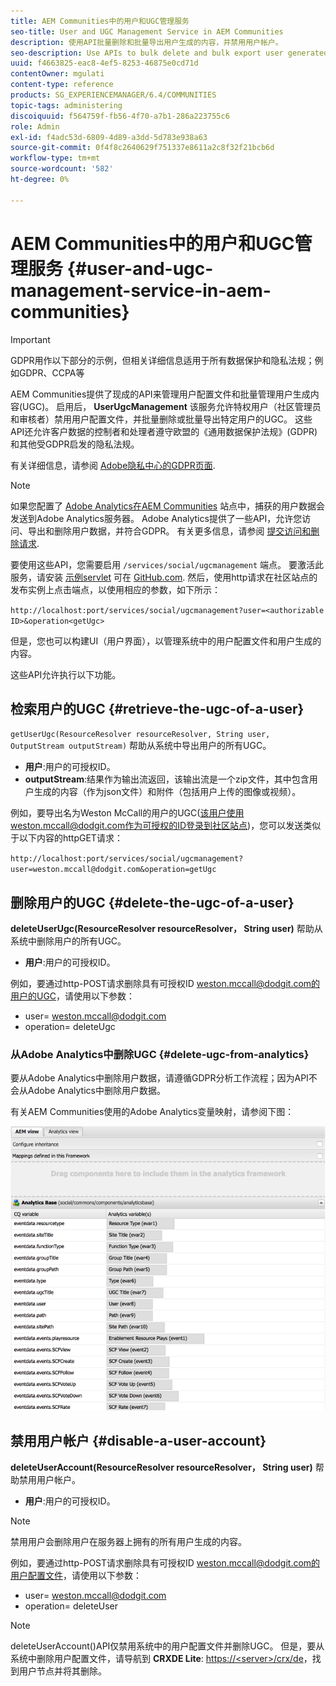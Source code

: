 ```yaml
---
title: AEM Communities中的用户和UGC管理服务
seo-title: User and UGC Management Service in AEM Communities
description: 使用API批量删除和批量导出用户生成的内容，并禁用用户帐户。
seo-description: Use APIs to bulk delete and bulk export user generated content, and disable user account.
uuid: f4663825-eac8-4ef5-8253-46875e0cd71d
contentOwner: mgulati
content-type: reference
products: SG_EXPERIENCEMANAGER/6.4/COMMUNITIES
topic-tags: administering
discoiquuid: f564759f-fb56-4f70-a7b1-286a223755c6
role: Admin
exl-id: f4adc53d-6809-4d89-a3dd-5d783e938a63
source-git-commit: 0f4f8c2640629f751337e8611a2c8f32f21bcb6d
workflow-type: tm+mt
source-wordcount: '582'
ht-degree: 0%

---
```


# AEM Communities中的用户和UGC管理服务 {#user-and-ugc-management-service-in-aem-communities}

>[!IMPORTANT]
>
>GDPR用作以下部分的示例，但相关详细信息适用于所有数据保护和隐私法规；例如GDPR、CCPA等

AEM Communities提供了现成的API来管理用户配置文件和批量管理用户生成内容(UGC)。 启用后， **UserUgcManagement** 该服务允许特权用户（社区管理员和审核者）禁用用户配置文件，并批量删除或批量导出特定用户的UGC。 这些API还允许客户数据的控制者和处理者遵守欧盟的《通用数据保护法规》(GDPR)和其他受GDPR启发的隐私法规。

有关详细信息，请参阅 [Adobe隐私中心的GDPR页面](https://www.adobe.com/privacy/general-data-protection-regulation.html).

>[!NOTE]
>
>如果您配置了 [Adobe Analytics在AEM Communities](analytics.md) 站点中，捕获的用户数据会发送到Adobe Analytics服务器。 Adobe Analytics提供了一些API，允许您访问、导出和删除用户数据，并符合GDPR。 有关更多信息，请参阅 [提交访问和删除请求](https://experienceleague.adobe.com/docs/analytics/admin/data-governance/gdpr-submit-access-delete.html).

要使用这些API，您需要启用 `/services/social/ugcmanagement` 端点。 要激活此服务，请安装 [示例servlet](https://github.com/Adobe-Marketing-Cloud/aem-communities-ugc-migration/tree/main/bundles/communities-ugc-management-servlet) 可在 [GitHub.com](https://github.com/Adobe-Marketing-Cloud/aem-communities-ugc-migration/tree/main/bundles/communities-ugc-management-servlet). 然后，使用http请求在社区站点的发布实例上点击端点，以使用相应的参数，如下所示：

`http://localhost:port/services/social/ugcmanagement?user=<authorizable ID>&operation<getUgc>`

但是，您也可以构建UI（用户界面），以管理系统中的用户配置文件和用户生成的内容。

这些API允许执行以下功能。

## 检索用户的UGC {#retrieve-the-ugc-of-a-user}

`getUserUgc(ResourceResolver resourceResolver, String user, OutputStream outputStream)` 帮助从系统中导出用户的所有UGC。

* **用户**:用户的可授权ID。
* **outputStream**:结果作为输出流返回，该输出流是一个zip文件，其中包含用户生成的内容（作为json文件）和附件（包括用户上传的图像或视频）。

例如，要导出名为Weston McCall的用户的UGC(该用户使用weston.mccall@dodgit.com作为可授权的ID登录到社区站点)，您可以发送类似于以下内容的httpGET请求：

`http://localhost:port/services/social/ugcmanagement?user=weston.mccall@dodgit.com&operation=getUgc`

## 删除用户的UGC {#delete-the-ugc-of-a-user}

**deleteUserUgc(ResourceResolver resourceResolver， String user)** 帮助从系统中删除用户的所有UGC。

* **用户**:用户的可授权ID。

例如，要通过http-POST请求删除具有可授权ID weston.mccall@dodgit.com的用户的UGC，请使用以下参数：

* user= weston.mccall@dodgit.com
* operation= deleteUgc

### 从Adobe Analytics中删除UGC {#delete-ugc-from-analytics}

要从Adobe Analytics中删除用户数据，请遵循GDPR分析工作流程；因为API不会从Adobe Analytics中删除用户数据。

有关AEM Communities使用的Adobe Analytics变量映射，请参阅下图：

![AEM communities变量映射Adobe Analytics](assets/Analytics-Communities-Mapping.png)

## 禁用用户帐户 {#disable-a-user-account}

**deleteUserAccount(ResourceResolver resourceResolver， String user)** 帮助禁用用户帐户。

* **用户**:用户的可授权ID。

>[!NOTE]
>
>禁用用户会删除用户在服务器上拥有的所有用户生成的内容。

例如，要通过http-POST请求删除具有可授权ID weston.mccall@dodgit.com的用户配置文件，请使用以下参数：

* user= weston.mccall@dodgit.com
* operation= deleteUser

>[!NOTE]
>
>deleteUserAccount()API仅禁用系统中的用户配置文件并删除UGC。 但是，要从系统中删除用户配置文件，请导航到 **CRXDE Lite**: [https://&lt;server>/crx/de](http://localhost:4502/crx/de)，找到用户节点并将其删除。
